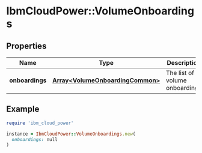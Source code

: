 # IbmCloudPower::VolumeOnboardings

## Properties

| Name | Type | Description | Notes |
| ---- | ---- | ----------- | ----- |
| **onboardings** | [**Array&lt;VolumeOnboardingCommon&gt;**](VolumeOnboardingCommon.md) | The list of volume onboardings |  |

## Example

```ruby
require 'ibm_cloud_power'

instance = IbmCloudPower::VolumeOnboardings.new(
  onboardings: null
)
```

